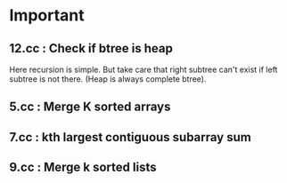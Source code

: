# Important

## 12.cc : Check if btree is heap

Here recursion is simple. But take care that right subtree can't exist if
left subtree is not there. (Heap is always complete btree).


## 5.cc : Merge K sorted arrays

## 7.cc : kth largest contiguous subarray sum

## 9.cc : Merge k sorted lists
